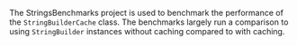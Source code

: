 The StringsBenchmarks project is used to benchmark the performance of the `StringBuilderCache` class. The benchmarks largely run a comparison to using `StringBuilder` instances without caching compared to with caching.
